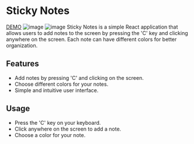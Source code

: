 # Sticky Notes
[DEMO](https://sticky-note-v1.netlify.app/)
![image](https://github.com/ferhatkplnn/sticky-notes/assets/29931637/8dddd9cd-13ca-4b24-a7f9-f5eb0110f509)
![image](https://github.com/ferhatkplnn/sticky-notes/assets/29931637/dd2cf4b1-13c7-49f4-8210-e527857aa46b)
Sticky Notes is a simple React application that allows users to add notes to the screen by pressing the 'C' key and clicking anywhere on the screen. Each note can have different colors for better organization.

## Features

- Add notes by pressing 'C' and clicking on the screen.
- Choose different colors for your notes.
- Simple and intuitive user interface.

## Usage
- Press the 'C' key on your keyboard.
- Click anywhere on the screen to add a note.
- Choose a color for your note.
